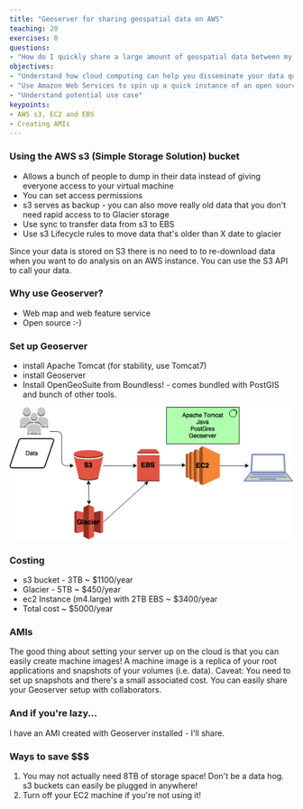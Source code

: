 ```yaml
---
title: "Geoserver for sharing geospatial data on AWS"
teaching: 20
exercises: 0
questions:
- "How do I quickly share a large amount of geospatial data between my collaborators?"
objectives:
- "Understand how cloud computing can help you disseminate your data quickly" 
- "Use Amazon Web Services to spin up a quick instance of an open source server for geospatial data (Geoserver)"
- "Understand potential use case"
keypoints:
- AWS s3, EC2 and EBS
- Creating AMIs
---
```


### Using the AWS s3 (Simple Storage Solution) bucket 

* Allows a bunch of people to dump in their data instead of giving everyone access to your virtual machine
* You can set access permissions
* s3 serves as backup - you can also move really old data that you don't need rapid access to to Glacier storage
* Use sync to transfer data from s3 to EBS
* Use s3 Lifecycle rules to move data that's older than X date to glacier

Since your data is stored on S3 there is no need to to re-download data when you want to do analysis on an AWS instance. You can use the S3 API to call your data. 

### Why use Geoserver?
* Web map and web feature service
* Open source :-)

### Set up Geoserver
* install Apache Tomcat (for stability, use Tomcat7)
* install Geoserver
* Install OpenGeoSuite from Boundless! - comes bundled with PostGIS and bunch of other tools. 

![geoserver set up](../fig/geoserver.png)

### Costing
* s3 bucket - 3TB ~ $1100/year
* Glacier - 5TB ~ $450/year
* ec2 Instance (m4.large) with 2TB EBS ~ $3400/year
* Total cost ~ $5000/year

### AMIs
The good thing about setting your server up on the cloud is that you can easily create machine images! A machine image is a replica of your root applications and snapshots of your volumes (i.e. data). Caveat: You need to set up snapshots and there's a small associated cost. You can easily share your Geoserver setup with collaborators. 

### And if you're lazy... 
I have an AMI created with Geoserver installed - I'll share.

### Ways to save $$$
1. You may not actually need 8TB of storage space! Don't be a data hog. s3 buckets can easily be plugged in anywhere!
2. Turn off your EC2 machine if you're not using it! 
